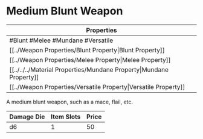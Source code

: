 # Medium Blunt Weapon

| Properties                                                          |
| ------------------------------------------------------------------- |
| #Blunt #Melee #Mundane #Versatile                                   |
| [[../Weapon Properties/Blunt Property\|Blunt Property]]             |
| [[../Weapon Properties/Melee Property\|Melee Property]]             |
| [[../../../Material Properties/Mundane Property\|Mundane Property]] |
| [[../Weapon Properties/Versatile Property\|Versatile Property]]     |
A medium blunt weapon, such as a mace, flail, etc.

| Damage Die | Item Slots | Price |
| ---------- | ---------- | ----- |
| d6         | 1          | 50    |
